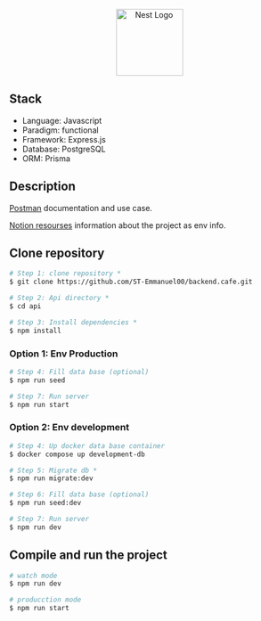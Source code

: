 <p align="center">
  <a href="http://nestjs.com/" target="blank"><img src="https://th.bing.com/th/id/R.5b2a116dc230e944b25b3a67ea408c76?rik=DgNYqSHxx6%2bmdw&pid=ImgRaw&r=0" width="120" alt="Nest Logo" /></a>
</p>

## Stack

- Language: Javascript
- Paradigm: functional
- Framework: Express.js
- Database: PostgreSQL
- ORM: Prisma

## Description

[Postman](https://documenter.getpostman.com/view/30636207/2sAYJ3FMhd) documentation and use case.

[Notion resourses](https://laced-ball-e4b.notion.site/1642551f881b80b88267f320c43ef434?v=ad0327dcdc1e4a11b3b9475d3713eefe) information about the project as env info.


## Clone repository

```bash
# Step 1: clone repository *
$ git clone https://github.com/ST-Emmanuel00/backend.cafe.git

# Step 2: Api directory *
$ cd api

# Step 3: Install dependencies *
$ npm install
```
### Option 1: Env Production
```bash
# Step 4: Fill data base (optional)
$ npm run seed

# Step 7: Run server
$ npm run start
```

### Option 2: Env development

```bash
# Step 4: Up docker data base container
$ docker compose up development-db

# Step 5: Migrate db * 
$ npm run migrate:dev

# Step 6: Fill data base (optional)
$ npm run seed:dev

# Step 7: Run server
$ npm run dev
```

## Compile and run the project

```bash
# watch mode
$ npm run dev

# producction mode
$ npm run start
```



